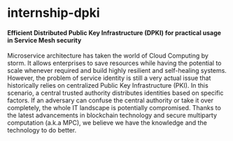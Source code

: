 # internship-dpki
#### Efficient Distributed Public Key Infrastructure (DPKI) for practical usage in Service Mesh security
Microservice architecture has taken the world of Cloud Computing by storm. It allows enterprises to save resources while having the potential to scale whenever required and build highly resilient and self-healing systems. However, the problem of service identity is still a very actual issue that historically relies on centralized Public Key Infrastructure (PKI). 
In this scenario, a central trusted authority distributes identities based on specific factors. If an adversary can confuse the central authority or take it over completely, the whole IT landscape is potentially compromised. Thanks to the latest advancements in blockchain technology and secure multiparty computation (a.k.a MPC), we believe we have the knowledge and the technology to do better.
